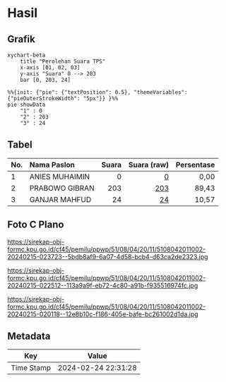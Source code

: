 # Hasil

## Grafik

```mermaid
xychart-beta
    title "Perolehan Suara TPS"
    x-axis [01, 02, 03]
    y-axis "Suara" 0 --> 203
    bar [0, 203, 24]
```

```mermaid
%%{init: {"pie": {"textPosition": 0.5}, "themeVariables": {"pieOuterStrokeWidth": "5px"}} }%%
pie showData
    "1" : 0
    "2" : 203
    "3" : 24
```

## Tabel

| No. | Nama Paslon    | Suara | Suara (raw) | Persentase |
|:--- |:-------------- | -----:| -----------:| ----------:|
| 1   | ANIES MUHAIMIN | 0     | [0][p-1]    | 0,00       |
| 2   | PRABOWO GIBRAN | 203   | [203][p-2]  | 89,43      |
| 3   | GANJAR MAHFUD  | 24    | [24][p-3]   | 10,57      |


[p-1]: https://github.com/gigit-pemilu/pemilu-2024-51-bali/blob/main/pilpres/hitung-suara/sub/51-bali/sub/08-buleleng/sub/04-banjar/sub/2011-tampekan/sub/002-tps/sub/paslon-1.txt
[p-2]: https://github.com/gigit-pemilu/pemilu-2024-51-bali/blob/main/pilpres/hitung-suara/sub/51-bali/sub/08-buleleng/sub/04-banjar/sub/2011-tampekan/sub/002-tps/sub/paslon-2.txt
[p-3]: https://github.com/gigit-pemilu/pemilu-2024-51-bali/blob/main/pilpres/hitung-suara/sub/51-bali/sub/08-buleleng/sub/04-banjar/sub/2011-tampekan/sub/002-tps/sub/paslon-3.txt

## Foto C Plano

https://sirekap-obj-formc.kpu.go.id/cf45/pemilu/ppwp/51/08/04/20/11/5108042011002-20240215-023723--5bdb8af9-6a07-4d58-bcb4-d63ca2de2323.jpg

https://sirekap-obj-formc.kpu.go.id/cf45/pemilu/ppwp/51/08/04/20/11/5108042011002-20240215-022512--113a9a9f-eb72-4c80-a91b-f935516974fc.jpg

https://sirekap-obj-formc.kpu.go.id/cf45/pemilu/ppwp/51/08/04/20/11/5108042011002-20240215-020118--12e8b10c-f186-405e-bafe-bc261002d1da.jpg


## Metadata

| Key        | Value               |
| ---------- | ------------------- |
| Time Stamp | 2024-02-24 22:31:28 |



